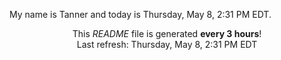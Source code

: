 My name is Tanner and today is Thursday, May 8, 2:31 PM EDT.

<p align="center">This <i>README</i> file is generated <b>every 3 hours</b>!</br>Last refresh: Thursday, May 8, 2:31 PM EDT<br /></p>
